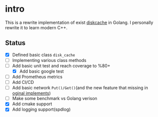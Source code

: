 # intro

This is a rewrite implementation of exist [diskcache](https://github.com/GuanceCloud/cliutils/tree/main/diskcache) in Golang. I personally rewrite it to learn modern C++.

## Status

- [x] Defined basic class `disk_cache`
- [ ] Implementing various class methods 
- [ ] Add basic unit test and reach coverage to %80+
  - [x] Add basic google test
- [ ] Add Prometheus metrics
- [ ] Add CI/CD
- [ ] Add basic network `Put()/Get()`(and the new feature that missing in [oginal implements](https://github.com/GuanceCloud/cliutils/tree/main/diskcache))
- [ ] Make some benchmark vs Golang verison
- [x] Add cmake support
- [x] Add logging support(spdlog)
